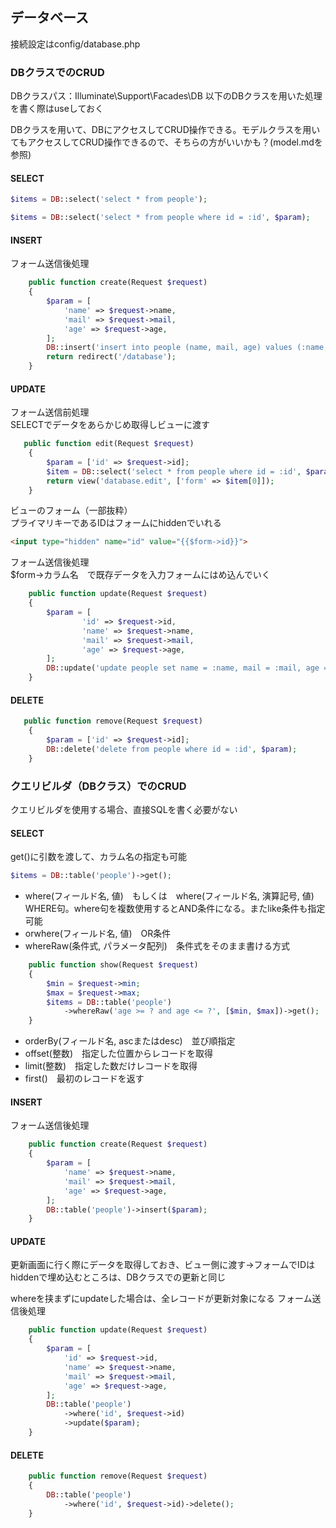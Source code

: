 ## データベース
接続設定はconfig/database.php

### DBクラスでのCRUD
DBクラスパス：Illuminate\Support\Facades\DB
以下のDBクラスを用いた処理を書く際はuseしておく

DBクラスを用いて、DBにアクセスしてCRUD操作できる。モデルクラスを用いてもアクセスしてCRUD操作できるので、そちらの方がいいかも？(model.mdを参照)

#### SELECT
```php
$items = DB::select('select * from people');

$items = DB::select('select * from people where id = :id', $param);
```

#### INSERT
フォーム送信後処理
```php
    public function create(Request $request)
    {
        $param = [
            'name' => $request->name,
            'mail' => $request->mail,
            'age' => $request->age,
        ];
        DB::insert('insert into people (name, mail, age) values (:name, :mail, :age)', $param);
        return redirect('/database');
    }
```

#### UPDATE
フォーム送信前処理  
SELECTでデータをあらかじめ取得しビューに渡す
```php
   public function edit(Request $request)
    {
        $param = ['id' => $request->id];
        $item = DB::select('select * from people where id = :id', $param);
        return view('database.edit', ['form' => $item[0]]);
    }
```

ビューのフォーム（一部抜粋）  
プライマリキーであるIDはフォームにhiddenでいれる
```html
<input type="hidden" name="id" value="{{$form->id}}">
```

フォーム送信後処理  
$form->カラム名　で既存データを入力フォームにはめ込んでいく
```php
    public function update(Request $request)
    {
        $param = [
                'id' => $request->id,
                'name' => $request->name,
                'mail' => $request->mail,
                'age' => $request->age,
        ];
        DB::update('update people set name = :name, mail = :mail, age = :age where id = :id', $param);
    }
```

#### DELETE
```php
   public function remove(Request $request)
    {
        $param = ['id' => $request->id];
        DB::delete('delete from people where id = :id', $param);
    }
```

### クエリビルダ（DBクラス）でのCRUD
クエリビルダを使用する場合、直接SQLを書く必要がない

#### SELECT
get()に引数を渡して、カラム名の指定も可能
```php
$items = DB::table('people')->get();
```
- where(フィールド名, 値)　もしくは　where(フィールド名, 演算記号, 値)  
  WHERE句。where句を複数使用するとAND条件になる。またlike条件も指定可能
- orwhere(フィールド名, 値)　OR条件
- whereRaw(条件式, パラメータ配列)　条件式をそのまま書ける方式　
```php
    public function show(Request $request)
    {
        $min = $request->min;
        $max = $request->max;
        $items = DB::table('people')
            ->whereRaw('age >= ? and age <= ?', [$min, $max])->get();
    }
```
- orderBy(フィールド名, ascまたはdesc)　並び順指定
- offset(整数)　指定した位置からレコードを取得
- limit(整数)　指定した数だけレコードを取得
- first()　最初のレコードを返す

#### INSERT
フォーム送信後処理
```php
    public function create(Request $request)
    {
        $param = [
            'name' => $request->name,
            'mail' => $request->mail,
            'age' => $request->age,
        ];
        DB::table('people')->insert($param);
    }
```

#### UPDATE
更新画面に行く際にデータを取得しておき、ビュー側に渡す→フォームでIDはhiddenで埋め込むところは、DBクラスでの更新と同じ

whereを挟まずにupdateした場合は、全レコードが更新対象になる
フォーム送信後処理
```php
    public function update(Request $request)
    {
        $param = [
            'id' => $request->id,
            'name' => $request->name,
            'mail' => $request->mail,
            'age' => $request->age,
        ];
        DB::table('people')
            ->where('id', $request->id)
            ->update($param);
    }
```

#### DELETE
```php
    public function remove(Request $request)
    {
        DB::table('people')
            ->where('id', $request->id)->delete();
    }
```
